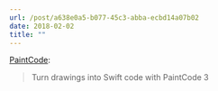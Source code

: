 ```yaml
---
url: /post/a638e0a5-b077-45c3-abba-ecbd14a07b02
date: 2018-02-02
title: ""
---
```


[PaintCode][1]:



> Turn drawings into Swift code with PaintCode 3



 [1]: https://www.paintcodeapp.com/